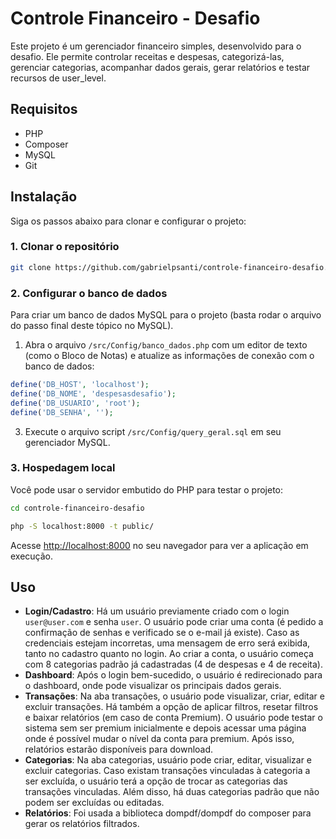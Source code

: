 # Controle Financeiro - Desafio

Este projeto é um gerenciador financeiro simples, desenvolvido para o desafio. Ele permite controlar receitas e despesas, categorizá-las, gerenciar categorias, acompanhar dados gerais, gerar relatórios e testar recursos de user_level.

## Requisitos

- PHP
- Composer
- MySQL
- Git

## Instalação

Siga os passos abaixo para clonar e configurar o projeto:

### 1. Clonar o repositório

```bash
git clone https://github.com/gabrielpsanti/controle-financeiro-desafio.git
```

### 2. Configurar o banco de dados

Para criar um banco de dados MySQL para o projeto (basta rodar o arquivo do passo final deste tópico no MySQL).

1. Abra o arquivo `/src/Config/banco_dados.php` com um editor de texto (como o Bloco de Notas) e atualize as informações de conexão com o banco de dados:

```php
define('DB_HOST', 'localhost');
define('DB_NOME', 'despesasdesafio');
define('DB_USUARIO', 'root');
define('DB_SENHA', '');
```

3. Execute o arquivo script `/src/Config/query_geral.sql` em seu gerenciador MySQL.


### 3. Hospedagem local

Você pode usar o servidor embutido do PHP para testar o projeto:

```bash
cd controle-financeiro-desafio
```
```bash
php -S localhost:8000 -t public/
```

Acesse [http://localhost:8000](http://localhost:8000) no seu navegador para ver a aplicação em execução.

## Uso

- **Login/Cadastro**: Há um usuário previamente criado com o login `user@user.com` e senha `user`. O usuário pode criar uma conta (é pedido a confirmação de senhas e verificado se o e-mail já existe). Caso as credenciais estejam incorretas, uma mensagem de erro será exibida, tanto no cadastro quanto no login. Ao criar a conta, o usuário começa com 8 categorias padrão já cadastradas (4 de despesas e 4 de receita).
- **Dashboard**: Após o login bem-sucedido, o usuário é redirecionado para o dashboard, onde pode visualizar os principais dados gerais.
- **Transações**: Na aba transações, o usuário pode visualizar, criar, editar e excluir transações. Há também a opção de aplicar filtros, resetar filtros e baixar relatórios (em caso de conta Premium). O usuário pode testar o sistema sem ser premium inicialmente e depois acessar uma página onde é possível mudar o nível da conta para premium. Após isso, relatórios estarão disponíveis para download.
- **Categorias**: Na aba categorias, usuário pode criar, editar, visualizar e excluir categorias. Caso existam transações vinculadas à categoria a ser excluída, o usuário terá a opção de trocar as categorias das transações vinculadas. Além disso, há duas categorias padrão que não podem ser excluídas ou editadas. 
- **Relatórios**: Foi usada a biblioteca dompdf/dompdf do composer para gerar os relatórios filtrados.
